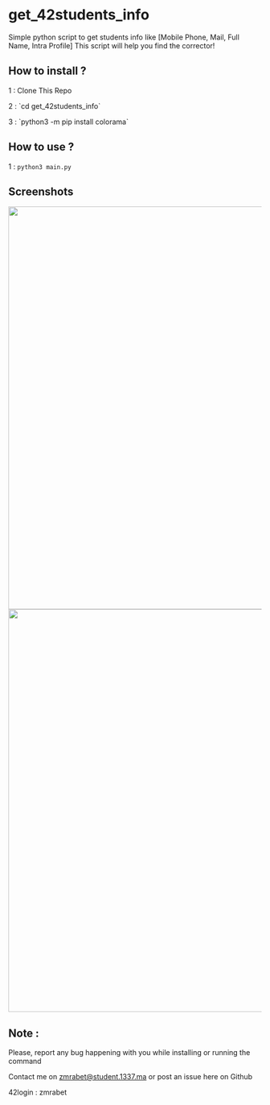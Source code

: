 # get_42students_info
Simple python script to get students info like [Mobile Phone, Mail, Full Name, Intra Profile]
This script will help you find the corrector!

## How to install ?
<p> 1 : Clone This Repo </p>
<p> 2 : `cd get_42students_info` </p>
<p> 3 : `python3 -m pip install colorama` </p>

## How to use ?
1 : `python3 main.py`

## Screenshots
<img src="" width="800" />
<img src="" width="800" />

## Note : 

Please, report any bug happening with you while installing or running the command

Contact me on zmrabet@student.1337.ma or post an issue here on Github

42login : zmrabet
